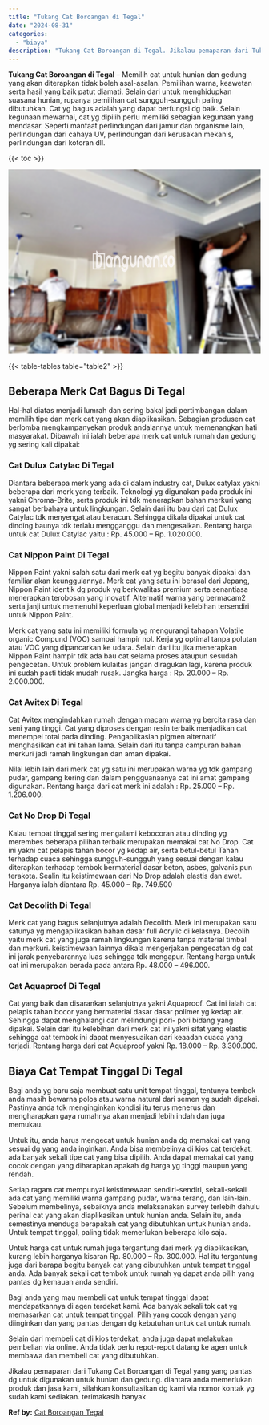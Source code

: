 ```yaml
---
title: "Tukang Cat Boroangan di Tegal"
date: "2024-08-31"
categories: 
  - "biaya"
description: "Tukang Cat Boroangan di Tegal. Jikalau pemaparan dari Tukang Cat Boroangan di Tegal yang yang pantas dg untuk digunakan untuk hunian dan gedung. diantara and..."
---
```


**Tukang Cat Boroangan di Tegal** – Memilih cat untuk hunian dan gedung yang akan diterapkan tidak boleh asal-asalan. Pemilihan warna, keawetan serta hasil yang baik patut diamati. Selain dari untuk menghidupkan suasana hunian, rupanya pemilihan cat sungguh-sungguh paling dibutuhkan. Cat yg bagus adalah yang dapat berfungsi dg baik. Selain kegunaan mewarnai, cat yg dipilih perlu memiliki sebagian kegunaan yang mendasar. Seperti manfaat perlindungan dari jamur dan organisme lain, perlindungan dari cahaya UV, perlindungan dari kerusakan mekanis, perlindungan dari kotoran dll.

{{< toc >}}

![Tukang Cat Boroangan di Tegal](/images/jasa-cat-murah27.png)

{{< table-tables table="table2" >}}

## Beberapa Merk Cat Bagus Di Tegal

Hal-hal diatas menjadi lumrah dan sering bakal jadi pertimbangan dalam memilih tipe dan merk cat yang akan diaplikasikan. Sebagian produsen cat berlomba mengkampanyekan produk andalannya untuk memenangkan hati masyarakat. Dibawah ini ialah beberapa merk cat untuk rumah dan gedung yg sering kali dipakai:

### Cat Dulux Catylac Di Tegal

Diantara beberapa merk yang ada di dalam industry cat, Dulux catylax yakni beberapa dari merk yang terbaik. Teknologi yg digunakan pada produk ini yakni Chroma-Brite, serta produk ini tdk menerapkan bahan merkuri yang sangat berbahaya untuk lingkungan. Selain dari itu bau dari cat Dulux Catylac tdk menyengat atau beracun. Sehingga dikala dipakai untuk cat dinding baunya tdk terlalu mengganggu dan mengesalkan. Rentang harga untuk cat Dulux Catylac yaitu : Rp. 45.000 – Rp. 1.020.000.

### Cat Nippon Paint Di Tegal

Nippon Paint yakni salah satu dari merk cat yg begitu banyak dipakai dan familiar akan keunggulannya. Merk cat yang satu ini berasal dari Jepang, Nippon Paint identik dg produk yg berkwalitas premium serta senantiasa menerapkan terobosan yang inovatif. Alternatif warna yang bermacam2 serta janji untuk memenuhi keperluan global menjadi kelebihan tersendiri untuk Nippon Paint.

Merk cat yang satu ini memiliki formula yg mengurangi tahapan Volatile organic Compund (VOC) sampai hampir nol. Kerja yg optimal tanpa polutan atau VOC yang dipancarkan ke udara. Selain dari itu jika menerapkan Nippon Paint hampir tdk ada bau cat selama proses ataupun sesudah pengecetan. Untuk problem kulaitas jangan diragukan lagi, karena produk ini sudah pasti tidak mudah rusak. Jangka harga : Rp. 20.000 – Rp. 2.000.000.

### Cat Avitex Di Tegal

Cat Avitex mengindahkan rumah dengan macam warna yg bercita rasa dan seni yang tinggi. Cat yang diproses dengan resin terbaik menjadikan cat menempel total pada dinding. Pengaplikasian pigmen alternatif menghasilkan cat ini tahan lama. Selain dari itu tanpa campuran bahan merkuri jadi ramah lingkungan dan aman dipakai.

Nilai lebih lain dari merk cat yg satu ini merupakan warna yg tdk gampang pudar, gampang kering dan dalam pengguanaanya cat ini amat gampang digunakan. Rentang harga dari cat merk ini adalah : Rp. 25.000 – Rp. 1.206.000.

### Cat No Drop Di Tegal

Kalau tempat tinggal sering mengalami kebocoran atau dinding yg merembes beberapa pilihan terbaik merupakan memakai cat No Drop. Cat ini yakni cat pelapis tahan bocor yg kedap air, serta betul-betul Tahan terhadap cuaca sehingga sungguh-sungguh yang sesuai dengan kalau diterapkan terhadap tembok bermaterial dasar beton, asbes, galvanis pun terakota. Sealin itu keistimewaan dari No Drop adalah elastis dan awet. Harganya ialah diantara Rp. 45.000 – Rp. 749.500

### Cat Decolith Di Tegal

Merk cat yang bagus selanjutnya adalah Decolith. Merk ini merupakan satu satunya yg mengaplikasikan bahan dasar full Acrylic di kelasnya. Decolih yaitu merk cat yang juga ramah lingkungan karena tanpa material timbal dan merkuri. keistimewaan lainnya dikala mengerjakan pengecatan dg cat ini jarak penyebarannya luas sehingga tdk mengapur. Rentang harga untuk cat ini merupakan berada pada antara Rp. 48.000 – 496.000.

### Cat Aquaproof Di Tegal

Cat yang baik dan disarankan selanjutnya yakni Aquaproof. Cat ini ialah cat pelapis tahan bocor yang bermaterial dasar dasar polimer yg kedap air. Sehingga dapat menghalangi dan melindungi pori- pori bidang yang dipakai. Selain dari itu kelebihan dari merk cat ini yakni sifat yang elastis sehingga cat tembok ini dapat menyesuaikan dari keaadan cuaca yang terjadi. Rentang harga dari cat Aquaproof yakni Rp. 18.000 – Rp. 3.300.000.

## Biaya Cat Tempat Tinggal Di Tegal

Bagi anda yg baru saja membuat satu unit tempat tinggal, tentunya tembok anda masih bewarna polos atau warna natural dari semen yg sudah dipakai. Pastinya anda tdk menginginkan kondisi itu terus menerus dan mengharapkan gaya rumahnya akan menjadi lebih indah dan juga memukau.

Untuk itu, anda harus mengecat untuk hunian anda dg memakai cat yang sesuai dg yang anda inginkan. Anda bisa membelinya di kios cat terdekat, ada banyak sekali tipe cat yang bisa dipilih. Anda dapat memakai cat yang cocok dengan yang diharapkan apakah dg harga yg tinggi maupun yang rendah.

Setiap ragam cat mempunyai keistimewaan sendiri-sendiri, sekali-sekali ada cat yang memiliki warna gampang pudar, warna terang, dan lain-lain. Sebelum membelinya, sebaiknya anda melaksanakan survey terlebih dahulu perihal cat yang akan diaplikasikan untuk hunian anda. Selain itu, anda semestinya menduga berapakah cat yang dibutuhkan untuk hunian anda. Untuk tempat tinggal, paling tidak memerlukan beberapa kilo saja.

Untuk harga cat untuk rumah juga tergantung dari merk yg diaplikasikan, kurang lebih harganya kisaran Rp. 80.000 – Rp. 300.000. Hal itu tergantung juga dari barapa begitu banyak cat yang dibutuhkan untuk tempat tinggal anda. Ada banyak sekali cat tembok untuk rumah yg dapat anda pilih yang pantas dg kemauan anda sendiri.

Bagi anda yang mau membeli cat untuk tempat tinggal dapat mendapatkannya di agen terdekat kami. Ada banyak sekali tok cat yg memasarkan cat untuk tempat tinggal. Pilih yang cocok dengan yang diinginkan dan yang pantas dengan dg kebutuhan untuk cat untuk rumah.

Selain dari membeli cat di kios terdekat, anda juga dapat melakukan pembelian via online. Anda tidak perlu repot-repot datang ke agen untuk membawa dan membeli cat yang dibutuhkan.

Jikalau pemaparan dari Tukang Cat Boroangan di Tegal yang yang pantas dg untuk digunakan untuk hunian dan gedung. diantara anda memerlukan produk dan jasa kami, silahkan konsultasikan dg kami via nomor kontak yg sudah kami sediakan. terimakasih banyak.

**Ref by:** [Cat Boroangan Tegal](https://id.wikipedia.org/wiki/Cat)
